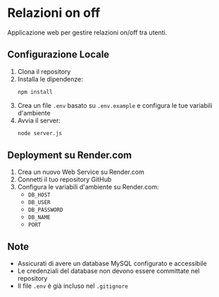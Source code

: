 # Relazioni on off

Applicazione web per gestire relazioni on/off tra utenti.

## Configurazione Locale

1. Clona il repository
2. Installa le dipendenze:
   ```bash
   npm install
   ```
3. Crea un file `.env` basato su `.env.example` e configura le tue variabili d'ambiente
4. Avvia il server:
   ```bash
   node server.js
   ```

## Deployment su Render.com

1. Crea un nuovo Web Service su Render.com
2. Connetti il tuo repository GitHub
3. Configura le variabili d'ambiente su Render.com:
   - `DB_HOST`
   - `DB_USER`
   - `DB_PASSWORD`
   - `DB_NAME`
   - `PORT`

## Note

- Assicurati di avere un database MySQL configurato e accessibile
- Le credenziali del database non devono essere committate nel repository
- Il file `.env` è già incluso nel `.gitignore`